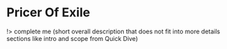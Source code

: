 # Pricer Of Exile

!> complete me (short overall description that does not fit into more details sections like intro and scope from Quick Dive)
